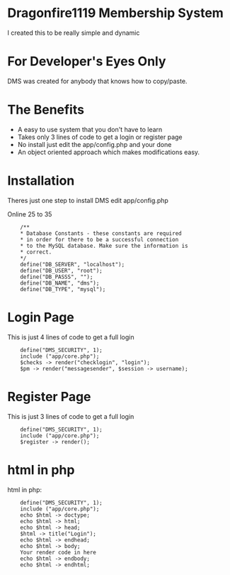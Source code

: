 Dragonfire1119 Membership System
=================================

I created this to be really simple and dynamic

For Developer's Eyes Only
=========================
DMS was created for anybody that knows how to copy/paste.


The Benefits
============
* A easy to use system that you don't have to learn
* Takes only 3 lines of code to get a login or register page
* No install just edit the app/config.php and your done
* An object oriented approach which makes modifications easy.


Installation
============
Theres just one step to install DMS edit app/config.php

Online 25 to 35

		/**
		* Database Constants - these constants are required
		* in order for there to be a successful connection
		* to the MySQL database. Make sure the information is
		* correct.
		*/
		define("DB_SERVER", "localhost");
		define("DB_USER", "root");
		define("DB_PASSS", "");
		define("DB_NAME", "dms");
		define("DB_TYPE", "mysql");


Login Page
=========
This is just 4 lines of code to get a full login

		define("DMS_SECURITY", 1);
		include ("app/core.php");
		$checks -> render("checklogin", "login");
		$pm -> render("messagesender", $session -> username);
		
Register Page
================
This is just 3 lines of code to get a full login

        define("DMS_SECURITY", 1);
		include ("app/core.php");
		$register -> render();

html in php
==========
html in php:

		define("DMS_SECURITY", 1);
		include ("app/core.php");
		echo $html -> doctype;
		echo $html -> html;
		echo $html -> head;
		$html -> title("Login");
		echo $html -> endhead;
		echo $html -> body;
		Your render code in here
		echo $html -> endbody;
		echo $html -> endhtml;

